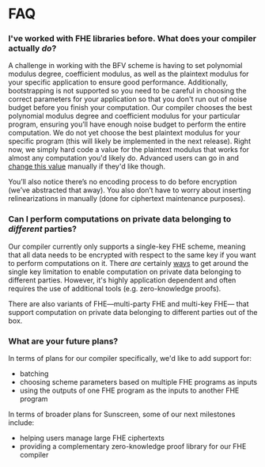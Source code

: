 # FAQ

### I've worked with FHE libraries before. What does your compiler actually *do*?
A challenge in working with the BFV scheme is having to set polynomial modulus degree, coefficient modulus, as well as the plaintext modulus for your specific application to ensure good performance. Additionally, bootstrapping is not supported so you need to be careful in choosing the correct parameters for your application so that you don't run out of noise budget before you finish your computation. Our compiler chooses the best polynomial modulus degree and coefficient modulus for your particular program, ensuring you’ll have enough noise budget to perform the entire computation. We do not yet choose the best plaintext modulus for your specific program (this will likely be implemented in the next release). Right now, we simply hard code a value for the plaintext modulus that works for almost any computation you'd likely do. Advanced users can go in and [change this value](./plain_modulus/plain_modulus.md) manually if they'd like though.

You’ll also notice there’s no encoding process to do before encryption (we’ve abstracted that away). You also don’t have to worry about inserting relinearizations in manually (done for ciphertext maintenance purposes).

### Can I perform computations on private data belonging to *different* parties?
Our compiler currently only supports a single-key FHE scheme, meaning that all data needs to be encrypted with respect to the same key if you want to perform computations on it. There *are* certainly [ways](https://eprint.iacr.org/2021/133) to get around the single key limitation to enable computation on private data belonging to different parties. However, it's highly application dependent and often requires the use of additional tools (e.g. zero-knowledge proofs).

There are also variants of FHE&mdash;multi-party FHE and multi-key FHE&mdash; that support computation on private data belonging to different parties out of the box.

### What are your future plans?
In terms of plans for our compiler specifically, we'd like to add support for:
- batching
- choosing scheme parameters based on multiple FHE programs as inputs
- using the outputs of one FHE program as the inputs to another FHE program

In terms of broader plans for Sunscreen, some of our next milestones include:
- helping users manage large FHE ciphertexts
- providing a complementary zero-knowledge proof library for our FHE compiler 


